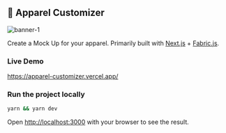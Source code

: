 ## 🧦 Apparel Customizer

![banner-1](https://github.com/trihargianto/apparel-customizer/assets/18502234/9e2a4738-e3e5-4cd0-8841-5c5333269678)


Create a Mock Up for your apparel. Primarily built with [Next.js](https://nextjs.org/) + [Fabric.js](http://fabricjs.com/).

### Live Demo

https://apparel-customizer.vercel.app/

### Run the project locally

```bash
yarn && yarn dev
```

Open [http://localhost:3000](http://localhost:3000) with your browser to see the result.
